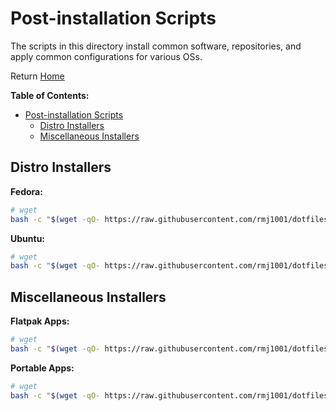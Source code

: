 <!--
##############################################
#   Author(s): RMCJ <rmichael1001@gmail.com>
#   Project: HeckerShell
#   Version: 1.0
#
#   Usage: n/a
#
#   Description: Distro post-install info
#
##############################################
-->
# Post-installation Scripts

The scripts in this directory install common software, repositories, and apply
common configurations for various OSs.

Return [Home](../../README.md)

__Table of Contents:__

- [Post-installation Scripts](#post-installation-scripts)
  - [Distro Installers](#distro-installers)
  - [Miscellaneous Installers](#miscellaneous-installers)

## Distro Installers

__Fedora:__

```bash
# wget
bash -c "$(wget -qO- https://raw.githubusercontent.com/rmj1001/dotfiles/main/files/Postinstallers/fedora.sh)"
```

__Ubuntu:__

```bash
# wget
bash -c "$(wget -qO- https://raw.githubusercontent.com/rmj1001/dotfiles/main/files/Postinstallers/ubuntu.sh)" 
```

## Miscellaneous Installers

__Flatpak Apps:__

```bash
# wget
bash -c "$(wget -qO- https://raw.githubusercontent.com/rmj1001/dotfiles/main/files/Postinstallers/helpers/flatconfig.sh)"
```

__Portable Apps:__

```bash
# wget
bash -c "$(wget -qO- https://raw.githubusercontent.com/rmj1001/dotfiles/main/files/Postinstallers/helpers/portableApps.sh)"
```
